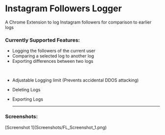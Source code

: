 # Instagram Followers Logger
A Chrome Extension to log Instagram followers for comparison to earlier logs

<h3>
  Currently Supported Features:
</h3>

- Logging the followers of the current user
- Comparing a selected log to another log
- Exporting differences between two logs
</br>

- Adjustable Logging limit (Prevents accidental DDOS attacking)
- Deleting Logs
- Exporting Logs

  ---

<h3>
  Screenshots:
</h3>
[Screenshot 1](Screenshots/FL_Screenshot_1.png)
